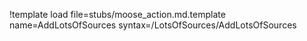 !template load file=stubs/moose_action.md.template name=AddLotsOfSources syntax=/LotsOfSources/AddLotsOfSources